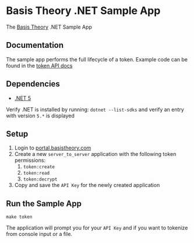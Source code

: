 # Basis Theory .NET Sample App

The [Basis Theory](https://basistheory.com/) .NET Sample App

## Documentation

The sample app performs the full lifecycle of a token. Example code can be found in the [token API docs](https://docs.basistheory.com/api-reference/?csharp#tokens)

## Dependencies
- [.NET 5](https://dotnet.microsoft.com/download/dotnet/5.0)

Verify .NET is installed by running: `dotnet --list-sdks` and verify an entry with version `5.*` is displayed

## Setup

1. Login to [portal.basistheory.com](https://portal.basistheory.com)
2. Create a new `server_to_server` application with the following token permissions:
    1. `token:create`
    2. `token:read`
    3. `token:decrypt`
3. Copy and save the `API Key` for the newly created application

## Run the Sample App

```
make token
```

The application will prompt you for your `API Key` and if you want to tokenize from console input or a file.
